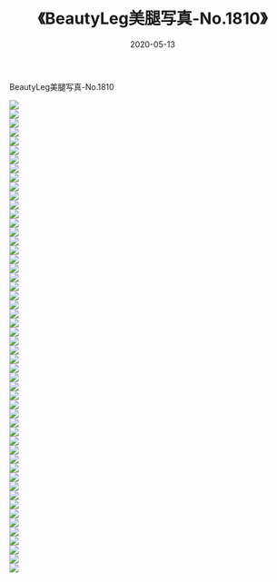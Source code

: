 ﻿---
layout: post
title:  《BeautyLeg美腿写真-No.1810》
date:   2020-05-13
img: http://img.660000.xyz/Sharelink/网络美图/2020/BeautyLeg美腿写真-No.1810/000.jpg
categories: [美女, 清纯, 唯美]
---

BeautyLeg美腿写真-No.1810

  ![](http://img.660000.xyz/Sharelink/网络美图/2020/BeautyLeg美腿写真-No.1810/001.jpg) <br> ![](http://img.660000.xyz/Sharelink/网络美图/2020/BeautyLeg美腿写真-No.1810/002.jpg) <br> ![](http://img.660000.xyz/Sharelink/网络美图/2020/BeautyLeg美腿写真-No.1810/003.jpg) <br> ![](http://img.660000.xyz/Sharelink/网络美图/2020/BeautyLeg美腿写真-No.1810/004.jpg) <br> ![](http://img.660000.xyz/Sharelink/网络美图/2020/BeautyLeg美腿写真-No.1810/005.jpg) <br> ![](http://img.660000.xyz/Sharelink/网络美图/2020/BeautyLeg美腿写真-No.1810/006.jpg) <br> ![](http://img.660000.xyz/Sharelink/网络美图/2020/BeautyLeg美腿写真-No.1810/007.jpg) <br> ![](http://img.660000.xyz/Sharelink/网络美图/2020/BeautyLeg美腿写真-No.1810/008.jpg) <br> ![](http://img.660000.xyz/Sharelink/网络美图/2020/BeautyLeg美腿写真-No.1810/009.jpg) <br> ![](http://img.660000.xyz/Sharelink/网络美图/2020/BeautyLeg美腿写真-No.1810/010.jpg) <br> ![](http://img.660000.xyz/Sharelink/网络美图/2020/BeautyLeg美腿写真-No.1810/011.jpg) <br> ![](http://img.660000.xyz/Sharelink/网络美图/2020/BeautyLeg美腿写真-No.1810/012.jpg) <br> ![](http://img.660000.xyz/Sharelink/网络美图/2020/BeautyLeg美腿写真-No.1810/013.jpg) <br> ![](http://img.660000.xyz/Sharelink/网络美图/2020/BeautyLeg美腿写真-No.1810/014.jpg) <br> ![](http://img.660000.xyz/Sharelink/网络美图/2020/BeautyLeg美腿写真-No.1810/015.jpg) <br> ![](http://img.660000.xyz/Sharelink/网络美图/2020/BeautyLeg美腿写真-No.1810/016.jpg) <br> ![](http://img.660000.xyz/Sharelink/网络美图/2020/BeautyLeg美腿写真-No.1810/017.jpg) <br> ![](http://img.660000.xyz/Sharelink/网络美图/2020/BeautyLeg美腿写真-No.1810/018.jpg) <br> ![](http://img.660000.xyz/Sharelink/网络美图/2020/BeautyLeg美腿写真-No.1810/019.jpg) <br> ![](http://img.660000.xyz/Sharelink/网络美图/2020/BeautyLeg美腿写真-No.1810/020.jpg) <br> ![](http://img.660000.xyz/Sharelink/网络美图/2020/BeautyLeg美腿写真-No.1810/021.jpg) <br> ![](http://img.660000.xyz/Sharelink/网络美图/2020/BeautyLeg美腿写真-No.1810/022.jpg) <br> ![](http://img.660000.xyz/Sharelink/网络美图/2020/BeautyLeg美腿写真-No.1810/023.jpg) <br> ![](http://img.660000.xyz/Sharelink/网络美图/2020/BeautyLeg美腿写真-No.1810/024.jpg) <br> ![](http://img.660000.xyz/Sharelink/网络美图/2020/BeautyLeg美腿写真-No.1810/025.jpg) <br> ![](http://img.660000.xyz/Sharelink/网络美图/2020/BeautyLeg美腿写真-No.1810/026.jpg) <br> ![](http://img.660000.xyz/Sharelink/网络美图/2020/BeautyLeg美腿写真-No.1810/027.jpg) <br> ![](http://img.660000.xyz/Sharelink/网络美图/2020/BeautyLeg美腿写真-No.1810/028.jpg) <br> ![](http://img.660000.xyz/Sharelink/网络美图/2020/BeautyLeg美腿写真-No.1810/029.jpg) <br> ![](http://img.660000.xyz/Sharelink/网络美图/2020/BeautyLeg美腿写真-No.1810/030.jpg) <br> ![](http://img.660000.xyz/Sharelink/网络美图/2020/BeautyLeg美腿写真-No.1810/031.jpg) <br> ![](http://img.660000.xyz/Sharelink/网络美图/2020/BeautyLeg美腿写真-No.1810/032.jpg) <br> ![](http://img.660000.xyz/Sharelink/网络美图/2020/BeautyLeg美腿写真-No.1810/033.jpg) <br> ![](http://img.660000.xyz/Sharelink/网络美图/2020/BeautyLeg美腿写真-No.1810/034.jpg) <br> ![](http://img.660000.xyz/Sharelink/网络美图/2020/BeautyLeg美腿写真-No.1810/035.jpg) <br> ![](http://img.660000.xyz/Sharelink/网络美图/2020/BeautyLeg美腿写真-No.1810/036.jpg) <br> ![](http://img.660000.xyz/Sharelink/网络美图/2020/BeautyLeg美腿写真-No.1810/037.jpg) <br> ![](http://img.660000.xyz/Sharelink/网络美图/2020/BeautyLeg美腿写真-No.1810/038.jpg) <br> ![](http://img.660000.xyz/Sharelink/网络美图/2020/BeautyLeg美腿写真-No.1810/039.jpg) <br> ![](http://img.660000.xyz/Sharelink/网络美图/2020/BeautyLeg美腿写真-No.1810/040.jpg) <br> ![](http://img.660000.xyz/Sharelink/网络美图/2020/BeautyLeg美腿写真-No.1810/041.jpg) <br> ![](http://img.660000.xyz/Sharelink/网络美图/2020/BeautyLeg美腿写真-No.1810/042.jpg) <br> ![](http://img.660000.xyz/Sharelink/网络美图/2020/BeautyLeg美腿写真-No.1810/043.jpg) <br> ![](http://img.660000.xyz/Sharelink/网络美图/2020/BeautyLeg美腿写真-No.1810/044.jpg) <br> ![](http://img.660000.xyz/Sharelink/网络美图/2020/BeautyLeg美腿写真-No.1810/045.jpg) <br> ![](http://img.660000.xyz/Sharelink/网络美图/2020/BeautyLeg美腿写真-No.1810/046.jpg) <br> ![](http://img.660000.xyz/Sharelink/网络美图/2020/BeautyLeg美腿写真-No.1810/047.jpg) <br> ![](http://img.660000.xyz/Sharelink/网络美图/2020/BeautyLeg美腿写真-No.1810/048.jpg) <br> ![](http://img.660000.xyz/Sharelink/网络美图/2020/BeautyLeg美腿写真-No.1810/049.jpg) <br> ![](http://img.660000.xyz/Sharelink/网络美图/2020/BeautyLeg美腿写真-No.1810/050.jpg) <br> ![](http://img.660000.xyz/Sharelink/网络美图/2020/BeautyLeg美腿写真-No.1810/051.jpg) <br> ![](http://img.660000.xyz/Sharelink/网络美图/2020/BeautyLeg美腿写真-No.1810/052.jpg) <br>
